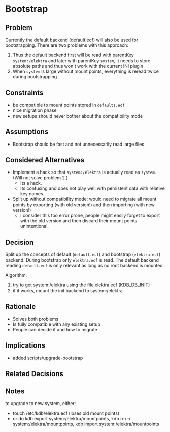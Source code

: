 # Bootstrap

## Problem

Currently the default backend (default.ecf) will also be used for bootstrapping. There are two problems with this approach:

1. Thus the default backend first will be read with parentKey `system:/elektra` and later with parentKey `system`, it needs to store absolute paths and thus won't work with the current INI plugin
2. When `system` is large without mount points, everything is reread twice during bootstrapping.

## Constraints

- be compatible to mount points stored in `defaults.ecf`
- nice migration phase
- new setups should never bother about the compatibility mode

## Assumptions

- Bootstrap should be fast and not unnecessarily read large files

## Considered Alternatives

- Implement a hack so that `system:/elektra` is actually read as `system`. (Will not solve problem 2.)
  - Its a hack.
  - Its confusing and does not play well with persistent data with relative key names.
- Split up without compatibility mode: would need to migrate all mount points by exporting (with old version!) and then importing (with new version!)
  - I consider this too error prone, people might easily forget to export with the old version and then discard their mount points unintentional.

## Decision

Split up the concepts of default (`default.ecf`) and bootstrap (`elektra.ecf`) backend.
During bootstrap only `elektra.ecf` is read.
The default backend reading `default.ecf` is only relevant as long as no root backend is mounted.

Algorithm:

1. try to get system:/elektra using the file elektra.ecf (KDB_DB_INIT)
2. if it works, mount the init backend to system:/elektra

## Rationale

- Solves both problems
- Is fully compatible with any existing setup
- People can decide if and how to migrate

## Implications

- added scripts/upgrade-bootstrap

## Related Decisions

## Notes

to upgrade to new system, either:

- touch /etc/kdb/elektra.ecf (loses old mount points)
- or do kdb export system:/elektra/mountpoints, kdb rm -r system:/elektra/mountpoints, kdb import system:/elektra/mountpoints
